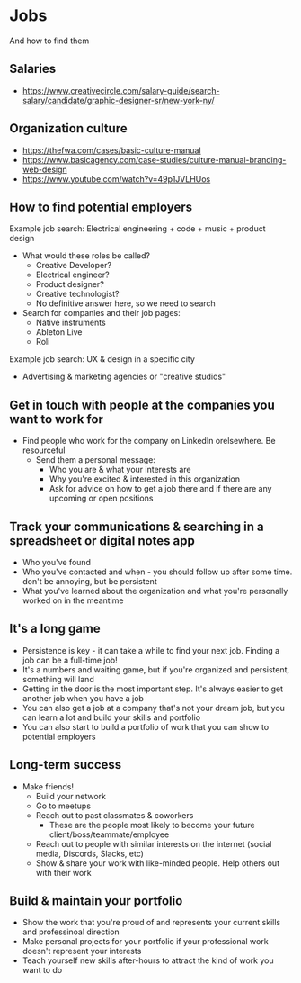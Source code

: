 # Jobs

And how to find them

## Salaries

- https://www.creativecircle.com/salary-guide/search-salary/candidate/graphic-designer-sr/new-york-ny/

## Organization culture

- https://thefwa.com/cases/basic-culture-manual
- https://www.basicagency.com/case-studies/culture-manual-branding-web-design
- https://www.youtube.com/watch?v=49p1JVLHUos

## How to find potential employers

Example job search: Electrical engineering + code + music + product design

- What would these roles be called?
  - Creative Developer?
  - Electrical engineer?
  - Product designer?
  - Creative technologist?
  - No definitive answer here, so we need to search 
- Search for companies and their job pages:
  - Native instruments
  - Ableton Live
  - Roli

Example job search: UX & design in a specific city

- Advertising & marketing agencies or "creative studios"

## Get in touch with people at the companies you want to work for

- Find people who work for the company on LinkedIn orelsewhere. Be resourceful
  - Send them a personal message:
    - Who you are & what your interests are
    - Why you're excited & interested in this organization
    - Ask for advice on how to get a job there and if there are any upcoming or open positions

## Track your communications & searching in a spreadsheet or digital notes app

- Who you've found
- Who you've contacted and when - you should follow up after some time. don't be annoying, but be persistent
- What you've learned about the organization and what you're personally worked on in the meantime

## It's a long game

- Persistence is key - it can take a while to find your next job. Finding a job can be a full-time job!
- It's a numbers and waiting game, but if you're organized and persistent, something will land
- Getting in the door is the most important step. It's always easier to get another job when you have a job
- You can also get a job at a company that's not your dream job, but you can learn a lot and build your skills and portfolio
- You can also start to build a portfolio of work that you can show to potential employers

## Long-term success

- Make friends!
  - Build your network
  - Go to meetups
  - Reach out to past classmates & coworkers
    - These are the people most likely to become your future client/boss/teammate/employee
  - Reach out to people with similar interests on the internet (social media, Discords, Slacks, etc)
  - Show & share your work with like-minded people. Help others out with their work

## Build & maintain your portfolio

- Show the work that you're proud of and represents your current skills and professinoal direction
- Make personal projects for your portfolio if your professional work doesn't represent your interests
- Teach yourself new skills after-hours to attract the kind of work you want to do